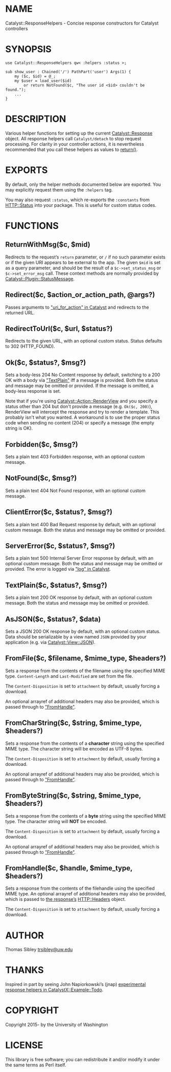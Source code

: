 # NAME

Catalyst::ResponseHelpers - Concise response constructors for Catalyst controllers

# SYNOPSIS

    use Catalyst::ResponseHelpers qw< :helpers :status >;

    sub show_user : Chained('/') PathPart('user') Args(1) {
        my ($c, $id) = @_;
        my $user = load_user($id)
            or return NotFound($c, "The user id <$id> couldn't be found.");
        ...
    }

# DESCRIPTION

Various helper functions for setting up the current [Catalyst::Response](https://metacpan.org/pod/Catalyst::Response)
object.  All response helpers call `Catalyst/detach` to stop request
processing.  For clarity in your controller actions, it is nevertheless
recommended that you call these helpers as values to [return()](https://metacpan.org/pod/perlfunc#return).

# EXPORTS

By default, only the helper methods documented below are exported.  You may
explicitly request them using the `:helpers` tag.

You may also request `:status`, which re-exports the `:constants` from
[HTTP::Status](https://metacpan.org/pod/HTTP::Status) into your package.  This is useful for custom status codes.

# FUNCTIONS

## ReturnWithMsg($c, $mid)

Redirects to the request’s `return` parameter, or `/` if no such parameter
exists or if the given URI appears to be external to the app.  The given
`$mid` is set as a query parameter, and should be the result of a
`$c->set_status_msg` or `$c->set_error_msg` call.  These context
methods are normally provided by [Catalyst::Plugin::StatusMessage](https://metacpan.org/pod/Catalyst::Plugin::StatusMessage).

## Redirect($c, $action\_or\_action\_path, @args?)

Passes arguments to ["uri\_for\_action" in Catalyst](https://metacpan.org/pod/Catalyst#uri_for_action) and redirects to the returned
URL.

## RedirectToUrl($c, $url, $status?)

Redirects to the given URL, with an optional custom status.  Status defaults to
302 (HTTP\_FOUND).

## Ok($c, $status?, $msg?)

Sets a body-less 204 No Content response by default, switching to a 200 OK with
a body via ["TextPlain"](#textplain) iff a message is provided.  Both the status and
message may be omitted or provided.  If the message is omitted, a body-less
response is set.

Note that if you're using [Catalyst::Action::RenderView](https://metacpan.org/pod/Catalyst::Action::RenderView) and you specify a
status other than 204 but don't provide a message (e.g. `Ok($c, 200)`),
RenderView will intercept the response and try to render a template.  This
probably isn't what you wanted.  A workaround is to use the proper status code
when sending no content (204) or specify a message (the empty string is OK).

## Forbidden($c, $msg?)

Sets a plain text 403 Forbidden response, with an optional custom message.

## NotFound($c, $msg?)

Sets a plain text 404 Not Found response, with an optional custom message.

## ClientError($c, $status?, $msg?)

Sets a plain text 400 Bad Request response by default, with an optional
custom message.  Both the status and message may be omitted or provided.

## ServerError($c, $status?, $msg?)

Sets a plain text 500 Internal Server Error response by default, with an
optional custom message.  Both the status and message may be omitted or
provided.  The error is logged via ["log" in Catalyst](https://metacpan.org/pod/Catalyst#log).

## TextPlain($c, $status?, $msg?)

Sets a plain text 200 OK response by default, with an optional custom
message.  Both the status and message may be omitted or provided.

## AsJSON($c, $status?, $data)

Sets a JSON 200 OK response by default, with an optional custom status.  Data
should be serializable by a view named `JSON` provided by your application
(e.g. via [Catalyst::View::JSON](https://metacpan.org/pod/Catalyst::View::JSON)).

## FromFile($c, $filename, $mime\_type, $headers?)

Sets a response from the contents of the filename using the specified MIME
type.  `Content-Length` and `Last-Modified` are set from the file.

The `Content-Disposition` is set to `attachment` by default, usually forcing
a download.

An optional arrayref of additional headers may also be provided, which is
passed through to ["FromHandle"](#fromhandle).

## FromCharString($c, $string, $mime\_type, $headers?)

Sets a response from the contents of a **character** string using the specified
MIME type.  The character string will be encoded as UTF-8 bytes.

The `Content-Disposition` is set to `attachment` by default, usually forcing
a download.

An optional arrayref of additional headers may also be provided, which is
passed through to ["FromHandle"](#fromhandle).

## FromByteString($c, $string, $mime\_type, $headers?)

Sets a response from the contents of a **byte** string using the specified
MIME type.  The character string will **NOT** be encoded.

The `Content-Disposition` is set to `attachment` by default, usually forcing
a download.

An optional arrayref of additional headers may also be provided, which is
passed through to ["FromHandle"](#fromhandle).

## FromHandle($c, $handle, $mime\_type, $headers?)

Sets a response from the contents of the filehandle using the specified MIME
type.  An optional arrayref of additional headers may also be provided, which
is passed to [the response’s](https://metacpan.org/pod/Catalyst::Response) [HTTP::Headers](https://metacpan.org/pod/HTTP::Headers) object.

The `Content-Disposition` is set to `attachment` by default, usually forcing
a download.

# AUTHOR

Thomas Sibley <trsibley@uw.edu>

# THANKS

Inspired in part by seeing John Napiorkowski’s (jnap)
[experimental response helpers in CatalystX::Example::Todo](https://github.com/jjn1056/CatalystX-Example-Todo/blob/master/lib/Catalyst/ResponseHelpers.pm).

# COPYRIGHT

Copyright 2015- by the University of Washington

# LICENSE

This library is free software; you can redistribute it and/or modify
it under the same terms as Perl itself.

